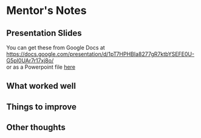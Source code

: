 # Mentor's Notes

## Presentation Slides
You can get these from Google Docs at <br>
https://docs.google.com/presentation/d/1pT7HPHBIa8277gR7ktbYSEFE0U-G5pI0UAr7r17xj8o/<br>
or as a Powerpoint file [here](./CYF_DB_2.pptx)


## What worked well

## Things to improve

## Other thoughts
